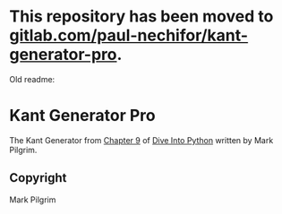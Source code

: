 # This repository has been moved to [gitlab.com/paul-nechifor/kant-generator-pro](http://gitlab.com/paul-nechifor/kant-generator-pro).

Old readme:

# Kant Generator Pro

The Kant Generator from [Chapter 9][ch9] of [Dive Into Python][dip] written by
Mark Pilgrim.

## Copyright

Mark Pilgrim

[ch9]: http://www.diveintopython.net/xml_processing/
[dip]: http://www.diveintopython.net/index.html
